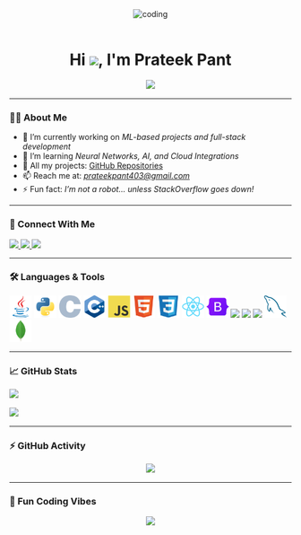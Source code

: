 <div align="center">
  <img src="https://i.pinimg.com/736x/cc/b0/45/ccb04518ec0f00015b14db0270eefddf.jpg" alt="coding" width="400" />
</div>

<br>

<h1 align="center">Hi <img src="https://media.tenor.com/cH_yvjYMGU0AAAAi/hackerman-programming.gif" width="60"/>, I'm Prateek Pant</h1>

<p align="center">
  <img src="https://readme-typing-svg.herokuapp.com?lines=💡+Major:+Computer+Science+Engineering;🌐+Specialization:+Machine+Learning+And+AI;🚀+Space+Exploration+Enthusiast;&center=true&width=600&height=45">
</p>

---

### 👨‍💻 About Me

- 🔭 I’m currently working on *ML-based projects and full-stack development*
- 🌱 I’m learning *Neural Networks, AI, and Cloud Integrations*
- 💼 All my projects: [GitHub Repositories](https://github.com/PrateekPant44?tab=repositories)
- 📫 Reach me at: *prateekpant403@gmail.com*
- ⚡ Fun fact: *I’m not a robot... unless StackOverflow goes down!*

---

### 🔗 Connect With Me

<p>
  <a href="https://www.linkedin.com/in/prateek-pant-00390a239/" target="_blank">
    <img src="https://img.shields.io/badge/LinkedIn-0A66C2?style=for-the-badge&logo=linkedin&logoColor=white" />
  </a>
  <a href="https://www.instagram.com/_prateek_pant____/" target="_blank">
    <img src="https://img.shields.io/badge/Instagram-E4405F?style=for-the-badge&logo=instagram&logoColor=white" />
  </a>
  <a href="https://leetcode.com/u/Blaster1617/" target="_blank">
    <img src="https://img.shields.io/badge/LeetCode-FFA116?style=for-the-badge&logo=leetcode&logoColor=white" />
  </a>
</p>

---

### 🛠 Languages & Tools

<p>
  <img src="https://raw.githubusercontent.com/devicons/devicon/master/icons/java/java-original.svg" width="40" />
  <img src="https://raw.githubusercontent.com/devicons/devicon/master/icons/python/python-original.svg" width="40" />
  <img src="https://raw.githubusercontent.com/devicons/devicon/master/icons/c/c-original.svg" width="40" />
  <img src="https://raw.githubusercontent.com/devicons/devicon/master/icons/cplusplus/cplusplus-original.svg" width="40" />
  <img src="https://raw.githubusercontent.com/devicons/devicon/master/icons/javascript/javascript-original.svg" width="40" />
  <img src="https://raw.githubusercontent.com/devicons/devicon/master/icons/html5/html5-original.svg" width="40" />
  <img src="https://raw.githubusercontent.com/devicons/devicon/master/icons/css3/css3-original.svg" width="40" />
  <img src="https://raw.githubusercontent.com/devicons/devicon/master/icons/react/react-original.svg" width="40" />
  <img src="https://raw.githubusercontent.com/devicons/devicon/master/icons/bootstrap/bootstrap-original.svg" width="40" />
  <img src="https://www.vectorlogo.zone/logos/firebase/firebase-icon.svg" width="40" />
  <img src="https://www.vectorlogo.zone/logos/kotlinlang/kotlinlang-icon.svg" width="40" />
  <img src="https://www.vectorlogo.zone/logos/opencv/opencv-icon.svg" width="40" />
  <img src="https://raw.githubusercontent.com/devicons/devicon/master/icons/mysql/mysql-original.svg" width="40" />
  <img src="https://raw.githubusercontent.com/devicons/devicon/master/icons/mongodb/mongodb-original.svg" width="40" />
</p>

---

### 📈 GitHub Stats

<p>
  <img src="https://github-readme-stats.vercel.app/api/top-langs/?username=PrateekPant44&layout=compact&theme=radical" height="180em"/>
</p>
<p>
  <img src="https://github-readme-streak-stats.herokuapp.com/?user=PrateekPant44&theme=radical" height="180em"/>
</p>

---

### ⚡ GitHub Activity

<p align="center">
  <img src="https://github-readme-activity-graph.vercel.app/graph?username=PrateekPant44&theme=react-dark&area=true" />
</p>

---

### 🧠 Fun Coding Vibes

<p align="center">
  <img src="https://i0.wp.com/www.sciencenews.org/wp-content/uploads/2023/04/040823_chatgpt_feat.gif?fit=1024%2C576&ssl=1" width="500" />
</p>
